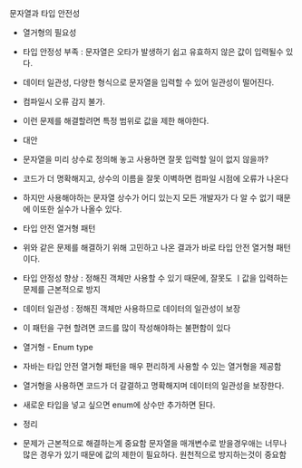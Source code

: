 
문자열과 타입 안전성

  - 열거형의 필요성

- 타입 안정성 부족 : 문자열은 오타가 발생하기 쉽고 유효하지 않은 값이 입력될수 있다.
- 데이터 일관성, 다양한 형식으로 문자열을 입력할 수 있어 일관성이 떨어진다.
- 컴파일시 오류 감지 불가.
- 이런 문제를 해결할려면 특정 범위로 값을 제한 해야한다.

- 대안

- 문자열을 미리 상수로 정의해 놓고 사용하면 잘못 입력할 일이 없지 않을까?

- 코드가 더 명확해지고, 상수의 이름을 잘못 이벽하면 컴파일 시점에 오류가 나온다
- 하지만 사용해야하는 문자열 상수가 어디 있는지 모든 개발자가 다 알 수 없기 때문에 이또한 실수가 나올수 있다.

- 타입 안전 열거형 패턴

- 위와 같은 문제를 해결하기 위해 고민하고 나온 결과가 바로 타입 안전 열거형 패턴이다.
- 타입 안정성 향상 : 정해진 객체만 사용할 수 있기 때문에, 잘못도 ㅣ값을 입력하는 문제를 근본적으로 방지
- 데이터 일관성 : 정해진 객체만 사용하므로 데이터의 일관성이 보장
- 이 패턴을 구현 할려면 코드를 많이 작성해야하는 불편함이 있다

- 열거형 - Enum type

- 자바는 타입 안전 열거형 패턴을 매우 편리하게 사용할 수 있는 열거형을 제공함
- 열거형을 사용하면 코드가 더 갈결하고 명확해지며 데이터의 일관성을 보장한다.
- 새로운 타입을 넣고 싶으면 enum에 상수만 추가하면 된다.

  

  

  

- 정리

- 문제가 근본적으로 해결하는게 중요함 문자열을 매개변수로 받을경우애는 너무나 많은 경우가 있기 때문에 값의 제한이 필요하다. 원천적으로 방지하는것이 중요함